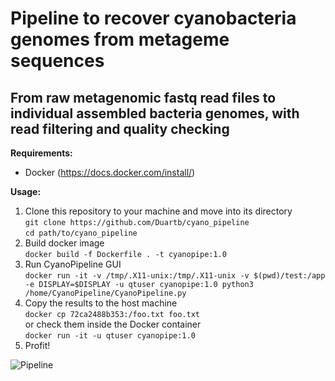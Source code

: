 # Pipeline to recover cyanobacteria genomes from metageme sequences
## From raw metagenomic fastq read files to individual assembled bacteria genomes, with read filtering and quality checking

**Requirements:**
- Docker (https://docs.docker.com/install/)

**Usage:**

1. Clone this repository to your machine and move into its directory \
```git clone https://github.com/Duartb/cyano_pipeline``` \
```cd path/to/cyano_pipeline```
2. Build docker image \
```docker build -f Dockerfile . -t cyanopipe:1.0```
3. Run CyanoPipeline GUI \
```docker run -it -v /tmp/.X11-unix:/tmp/.X11-unix -v $(pwd)/test:/app -e DISPLAY=$DISPLAY -u qtuser cyanopipe:1.0 python3 /home/CyanoPipeline/CyanoPipeline.py ```
4. Copy the results to the host machine \
```docker cp 72ca2488b353:/foo.txt foo.txt``` \
or check them inside the Docker container \
```docker run -it -u qtuser cyanopipe:1.0```
4. Profit!

![Pipeline](/resources/pipeline_flow.png?raw=true "CyanoPipe")
